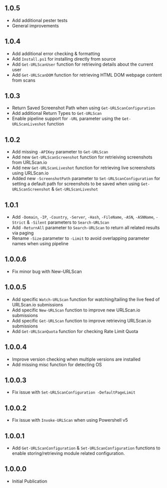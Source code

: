 ## 1.0.5
- Add additional pester tests
- General improvements

## 1.0.4
- Add additional error checking & formatting
- Add `Install.ps1` for installing directly from source
- Add `Get-URLScanUser` function for retrieving details about the current user
- Add `Get-URLScanDOM` function for retrieving HTML DOM webpage content from scans

## 1.0.3
- Return Saved Screenshot Path when using `Get-URLScanConfiguration`
- Add additional Return Types to `Get-URLScan`
- Enable pipeline support for `-URL` parameter using the `Get-URLScanLiveshot` function

## 1.0.2
- Add missing `-APIKey` parameter to `Get-URLScan`
- Add new `Get-URLScanScreenshot` function for retrieiving screenshots from URLScan.io
- Add new `Get-URLScanLiveshot` function for retrieving live screenshots using URLScan.io
- Added new `-ScreenshotPath` parameter to `Set-URLScanConfiguration` for setting a default path for screenshots to be saved when using `Get-URLScanScreenshot` & `Get-URLScanLiveshot`

## 1.0.1
- Add `-Domain`, `-IP`, `-Country`, `-Server`, `-Hash`, `-FileName`, `-ASN`, `-ASNName`, `-Strict` & `-Silent` parameters to `Search-URLScan`
- Add `-ReturnAll` parameter to `Search-URLScan` to return all related results via paging
- Rename `-Size` parameter to `-Limit` to avoid overlapping parameter names when using pipeline

## 1.0.0.6
- Fix minor bug with New-URLScan

## 1.0.0.5
- Add specific `Watch-URLScan` function for watching/tailing the live feed of URLScan.io submissions
- Add specific `New-URLScan` function to improve new URLScan.io submissions
- Add specific `Get-URLScan` function to improve retrieving URLScan.io submissions
- Add `Get-URLScanQuota` function for checking Rate Limit Quota

## 1.0.0.4
- Improve version checking when multiple versions are installed
- Add missing misc function for detecting OS

## 1.0.0.3
- Fix issue with `Set-URLScanConfiguration -DefaultPageLimit`

## 1.0.0.2
- Fix issue with `Invoke-URLScan` when using Powershell v5

## 1.0.0.1
- Add `Get-URLScanConfiguration` & `Set-URLScanConfiguration` functions to enable storing/retrieving module related configuration.

## 1.0.0.0
- Initial Publication













